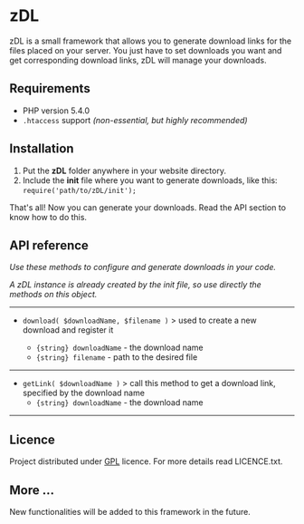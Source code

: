 # zDL

zDL is a small framework that allows you to generate download links for the files placed on your server.
You just have to set downloads you want and get corresponding download links, zDL will manage your downloads.

## Requirements

- PHP version 5.4.0
- `.htaccess` support *(non-essential, but highly recommended)*

## Installation

1. Put the **zDL** folder anywhere in your website directory.
2. Include the **init** file where you want to generate downloads, like this: `require('path/to/zDL/init');`

That's all! Now you can generate your downloads. Read the API section to know how to do this.

## API reference

*Use these methods to configure and generate downloads in your code.*

*A zDL instance is already created by the init file, so use directly the methods on this object.*

---

- `download( $downloadName, $filename )` > used to create a new download and register it

	* `{string} downloadName` - the download name
	* `{string} filename` - path to the desired file
	
---
	
- `getLink( $downloadName )` > call this method to get a download link, specified by the download name
	* `{string} downloadName` - the download name

---

## Licence

Project distributed under [GPL](http://en.wikipedia.org/wiki/GNU_General_Public_License) licence. For more details read LICENCE.txt.

## More …

New functionalities will be added to this framework in the future.
